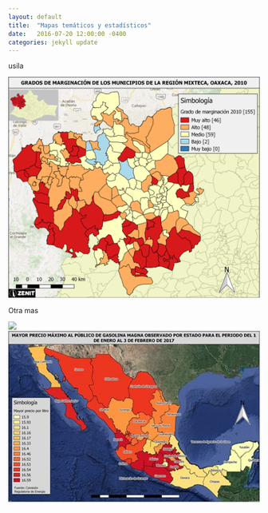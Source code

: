 ```yaml
---
layout: default
title:  "Mapas temáticos y estadísticos"
date:   2016-07-20 12:00:00 -0400
categories: jekyll update
---
```


usila


<img src="/images/post/oaxaca/estadistico.png" width="900">

Otra mas

<img src="/images/post/oaxaca/Mapa 6. Ingreso per cápita.png" width="900">

<img src="/images/post/mexico/15747594_1805912519667896_4968794703534642650_n.jpg" width="900">

